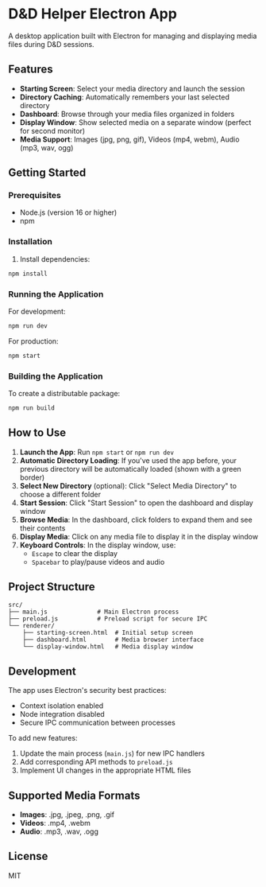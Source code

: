# D&D Helper Electron App

A desktop application built with Electron for managing and displaying media files during D&D sessions.

## Features

- **Starting Screen**: Select your media directory and launch the session
- **Directory Caching**: Automatically remembers your last selected directory
- **Dashboard**: Browse through your media files organized in folders
- **Display Window**: Show selected media on a separate window (perfect for second monitor)
- **Media Support**: Images (jpg, png, gif), Videos (mp4, webm), Audio (mp3, wav, ogg)

## Getting Started

### Prerequisites

- Node.js (version 16 or higher)
- npm

### Installation

1. Install dependencies:

```bash
npm install
```

### Running the Application

For development:

```bash
npm run dev
```

For production:

```bash
npm start
```

### Building the Application

To create a distributable package:

```bash
npm run build
```

## How to Use

1. **Launch the App**: Run `npm start` or `npm run dev`
2. **Automatic Directory Loading**: If you've used the app before, your previous directory will be automatically loaded (shown with a green border)
3. **Select New Directory** (optional): Click "Select Media Directory" to choose a different folder
4. **Start Session**: Click "Start Session" to open the dashboard and display window
5. **Browse Media**: In the dashboard, click folders to expand them and see their contents
6. **Display Media**: Click on any media file to display it in the display window
7. **Keyboard Controls**: In the display window, use:
   - `Escape` to clear the display
   - `Spacebar` to play/pause videos and audio

## Project Structure

```
src/
├── main.js              # Main Electron process
├── preload.js           # Preload script for secure IPC
└── renderer/
    ├── starting-screen.html  # Initial setup screen
    ├── dashboard.html        # Media browser interface
    └── display-window.html   # Media display window
```

## Development

The app uses Electron's security best practices:

- Context isolation enabled
- Node integration disabled
- Secure IPC communication between processes

To add new features:

1. Update the main process (`main.js`) for new IPC handlers
2. Add corresponding API methods to `preload.js`
3. Implement UI changes in the appropriate HTML files

## Supported Media Formats

- **Images**: .jpg, .jpeg, .png, .gif
- **Videos**: .mp4, .webm
- **Audio**: .mp3, .wav, .ogg

## License

MIT
